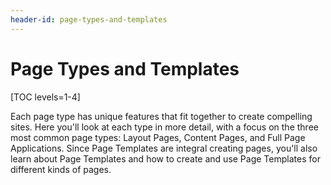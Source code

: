 ```yaml
---
header-id: page-types-and-templates
---
```


# Page Types and Templates

[TOC levels=1-4]

Each page type has unique features that fit together to create compelling sites.
Here you'll look at each type in more detail, with a focus on the three most
common page types: Layout Pages, Content Pages, and Full Page Applications.
Since Page Templates are integral creating pages, you'll also learn about Page
Templates and how to create and use Page Templates for different kinds of pages. 
